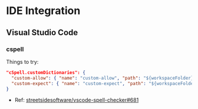 # IDE Integration

## Visual Studio Code

### cspell

Things to try:

```json
"cSpell.customDictionaries": {
  "custom-allow": { "name": "custom-allow", "path": "${workspaceFolder}/.github/actions/spelling/allow.txt" },
  "custom-expect": { "name": "custom-expect", "path": "${workspaceFolder}/.github/actions/spelling/expect.txt" , "addWords": true }
}
```

* Ref: [streetsidesoftware/vscode-spell-checker#681](https://github.com/streetsidesoftware/vscode-spell-checker/issues/681)